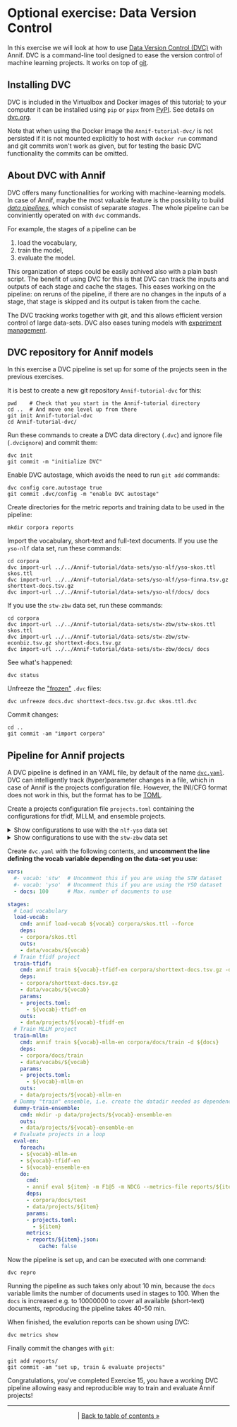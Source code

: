 # Optional exercise: Data Version Control

In this exercise we will look at how to use [Data Version Control
(DVC)](https://dvc.org/) with Annif. DVC is a command-line tool designed to ease the
version control of machine learning projects. It works on top of [git](https://git-scm.com/).

## Installing DVC
DVC is included in the Virtualbox and Docker images of this tutorial; to your computer it
can be installed using `pip` or `pipx` from [PyPI](https://pypi.org/project/dvc/).
See details on [dvc.org](https://dvc.org/doc/install). 

Note that when using the Docker image the `Annif-tutorial-dvc/` is not persisted
if it is not mounted explicitly to host with `docker run` command and git commits won't work as given,
but for testing the basic DVC functionality the commits can be omitted.

## About DVC with Annif

DVC offers many functionalities for working with machine-learning models.
In case of Annif, maybe the most valuable feature is the possibility to build
[_data pipelines_](https://dvc.org/doc/start/data-management/data-pipelines),
which consist of separate _stages_. The whole pipeline
can be conviniently operated on with `dvc` commands.

For example, the stages of a pipeline can be

1. load the vocabulary,
2. train the model,
3. evaluate the model.

This organization of steps could be easily achived also with a plain bash
script. The benefit of using DVC for this is that DVC can track the inputs and
outputs of each stage and cache the stages. This eases working on the pipeline:
on reruns of the pipeline, if there are no changes in the inputs of a stage,
that stage is skipped and its output is taken from the cache. 

The DVC tracking works together with git, and this allows efficient version
control of large data-sets. DVC also eases tuning models with [experiment
management](https://dvc.org/doc/user-guide/experiment-management).

## DVC repository for Annif models

In this exercise a DVC pipeline is set up for some of the projects seen in the
previous exercises.

It is best to create a new git repository `Annif-tutorial-dvc` for this:

    pwd    # Check that you start in the Annif-tutorial directory
    cd ..  # And move one level up from there
    git init Annif-tutorial-dvc
    cd Annif-tutorial-dvc/

Run these commands to create a DVC data directory (`.dvc`) and ignore file
(`.dvcignore`) and commit them:

    dvc init
    git commit -m "initialize DVC"

Enable DVC autostage, which avoids the need to run `git add` commands:

    dvc config core.autostage true
    git commit .dvc/config -m "enable DVC autostage"

Create directories for the metric reports and training data to be used in the
pipeline:

    mkdir corpora reports

Import the vocabulary, short-text and full-text documents.
If you use the `yso-nlf` data set, run these commands:

    cd corpora
    dvc import-url ../../Annif-tutorial/data-sets/yso-nlf/yso-skos.ttl skos.ttl
    dvc import-url ../../Annif-tutorial/data-sets/yso-nlf/yso-finna.tsv.gz shorttext-docs.tsv.gz
    dvc import-url ../../Annif-tutorial/data-sets/yso-nlf/docs/ docs

If you use the `stw-zbw` data set, run these commands:

    cd corpora
    dvc import-url ../../Annif-tutorial/data-sets/stw-zbw/stw-skos.ttl skos.ttl
    dvc import-url ../../Annif-tutorial/data-sets/stw-zbw/stw-econbiz.tsv.gz shorttext-docs.tsv.gz
    dvc import-url ../../Annif-tutorial/data-sets/stw-zbw/docs/ docs

See what's happened:

    dvc status

Unfreeze the
["frozen"](https://dvc.org/doc/command-reference/unfreeze#description) `.dvc`
files:

    dvc unfreeze docs.dvc shorttext-docs.tsv.gz.dvc skos.ttl.dvc 

Commit changes:

    cd ..
    git commit -am "import corpora"

## Pipeline for Annif projects

A DVC pipeline is defined in an YAML file, by default of the name [`dvc.yaml`](https://dvc.org/doc/user-guide/project-structure/dvcyaml-files).
DVC can intelligently track (hyper)parameter changes in a file, which in case of
Annif is the projects configuration file. However, the INI/CFG format does not
work in this, but the format has to be [TOML](https://en.wikipedia.org/wiki/TOML).

Create a projects configuration file `projects.toml` containing the configurations 
for tfidf, MLLM, and ensemble projects.

<details><summary>
Show configurations to use with the <code>nlf-yso</code> data set
</summary>

```toml
[yso-tfidf-en]
name = "YSO TFIDF project"
language = "en"
backend = "tfidf"
vocab = "yso"
analyzer = "snowball(english)"

[yso-mllm-en]
name = "YSO MLLM project"
language = "en"
backend = "mllm"
vocab = "yso"
analyzer = "snowball(english)"

[yso-ensemble-en]
name="YSO ensemble project"
language="en"
backend="ensemble"
vocab="yso"
sources="yso-tfidf-en,yso-mllm-en:2"

```
</details>

<details><summary>
Show configurations to use with the <code>stw-zbw</code> data set
</summary>

```toml
[stw-tfidf-en]
name = "STW TFIDF project"
language = "en"
backend = "tfidf"
vocab = "stw"
analyzer = "snowball(english)"

[stw-mllm-en]
name = "STW MLLM project"
language = "en"
backend = "mllm"
vocab = "stw"
analyzer = "snowball(english)"

[stw-ensemble-en]
name = "STW ensemble project"
language = "en"
backend = "ensemble"
vocab = "stw"
sources = "stw-tfidf-en,stw-mllm-en:2"
```
</details>


Create `dvc.yaml` with the following contents, and **uncomment the line defining the vocab variable depending on the data-set you use**:
```yaml
vars:
  #- vocab: 'stw'  # Uncomment this if you are using the STW dataset
  #- vocab: 'yso'  # Uncomment this if you are using the YSO dataset
  - docs: 100      # Max. number of documents to use

stages:
  # Load vocabulary
  load-vocab:
    cmd: annif load-vocab ${vocab} corpora/skos.ttl --force
    deps:
    - corpora/skos.ttl
    outs:
    - data/vocabs/${vocab}
  # Train tfidf project
  train-tfidf:
    cmd: annif train ${vocab}-tfidf-en corpora/shorttext-docs.tsv.gz -d ${docs}
    deps:
    - corpora/shorttext-docs.tsv.gz
    - data/vocabs/${vocab}
    params:
    - projects.toml:
      - ${vocab}-tfidf-en
    outs:
    - data/projects/${vocab}-tfidf-en
  # Train MLLM project
  train-mllm:
    cmd: annif train ${vocab}-mllm-en corpora/docs/train -d ${docs}
    deps:
    - corpora/docs/train
    - data/vocabs/${vocab}
    params:
    - projects.toml:
      - ${vocab}-mllm-en
    outs:
    - data/projects/${vocab}-mllm-en
  # Dummy "train" ensemble, i.e. create the datadir needed as dependency in eval
  dummy-train-ensemble:
    cmd: mkdir -p data/projects/${vocab}-ensemble-en
    outs:
    - data/projects/${vocab}-ensemble-en
  # Evaluate projects in a loop
  eval-en:
    foreach:
    - ${vocab}-mllm-en
    - ${vocab}-tfidf-en
    - ${vocab}-ensemble-en
    do:
      cmd:
      - annif eval ${item} -m F1@5 -m NDCG --metrics-file reports/${item}.json corpora/docs/test/ -d ${docs}
      deps:
      - corpora/docs/test
      - data/projects/${item}
      params:
      - projects.toml:
        - ${item}
      metrics:
      - reports/${item}.json:
          cache: false
```

Now the pipeline is set up, and can be executed with one command:

    dvc repro

Running the pipeline as such takes only about 10 min, because the `docs` variable limits the number of documents used in stages to 100.
When the `docs` is increased e.g. to 10000000 to cover all available (short-text) documents, reproducing the pipeline takes 40-50 min.

When finished, the evalution reports can be
shown using DVC:

    dvc metrics show

Finally commit the changes with `git`:

    git add reports/
    git commit -am "set up, train & evaluate projects"

Congratulations, you've completed Exercise 15, you have a working DVC pipeline
allowing easy and reproducible way to train and evaluate Annif projects!

---

<p align="center">
|
<a href="/exercises/README.md">Back to table of contents »</a>
</p>
